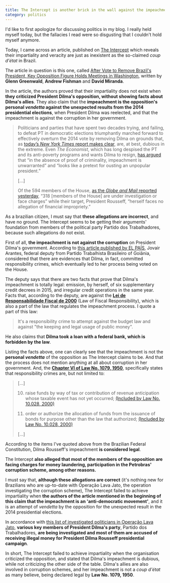 ```yaml
---
title: The Intercept is another brick in the wall against the impeachment
category: politics
---
```

I'd like to first apologize for discussing politics in my blog. I really held myself today, but the fallacies I read were so disgusting that I couldn't hold myself anymore.
<!-- more -->

Today, I came across an article, published on [The Intercept](https://theintercept.com) which reveals their impartiality and veracity are just as inexistent as the so-claimed *coup d'état* in Brazil.

The article in question is this one, called [After Vote to Remove Brazil's President, Key Opposition Figure Holds Meetings in Washington](https://theintercept.com/2016/04/18/after-vote-to-remove-brazils-president-key-opposition-figure-holds-meetings-in-washington/), written by **Glenn Greenwald**, **Andrew Fishman** and **David Miranda**.

In the article, the authors proved that their impartiality does not exist when **they criticized President Dilma's opposition, without showing facts about Dilma's allies**. They also claim that the **impeachment is the opposition's personal *vendetta* against the unexpected results from the 2014 presidential elections**, when President Dilma was reelected, and that the impeachment is against the corruption in her government.

> Politicians and parties that have spent two decades trying, and failing, to defeat PT in democratic elections triumphantly marched forward to effectively overturn the 2014 vote by removing Dilma on grounds that, as [today’s *New York Times* report makes clear](http://www.nytimes.com/2016/04/18/world/americas/brazil-dilma-rousseff-impeachment-vote.html?hp&action=click&pgtype=Homepage&clickSource=story-heading&module=first-column-region&region=top-news&WT.nav=top-news), are, at best, dubious in the extreme. Even *The Economist*, which has long despised the PT and its anti-poverty programs and wants Dilma to resign, [has argued](https://twitter.com/ggreenwald/status/720931009999597568) that “in the absence of proof of criminality, impeachment is unwarranted” and “looks like a pretext for ousting an unpopular president.”
>
> [...]
>
> Of the 594 members of the House, [as the *Globe and Mail* reported yesterday](https://twitter.com/ggreenwald/status/721659892965253120), “318 [members of the House] are under investigation or face charges” while their target, President Rousseff, “herself faces no allegation of financial impropriety.”

As a brazilian citizen, I must say that **these allegations are incorrect**, and have no ground. The Intercept seems to be getting their arguments' foundation from members of the political party Partido dos Trabalhadores, because such allegations do not exist.

First of all, **the impeachment is not against the corruption** on President Dilma's government. According to [this article published by EL PAÍS](http://brasil.elpais.com/brasil/2016/03/31/politica/1459453388_280149.html), Jovair Arantes, federal deputy from Partido Trabalhista Brasileiro of Goiânia, considered that there are evidences that Dilma, in fact, committed responsibility crimes, which eventually led to her process being voted on the House. 

The deputy says that there are two facts that prove that Dilma's impeachment is totally legal: emission, by herself, of six supplementary credit decrees in 2015, and irregular credit operations in the same year. Facts that, according to the deputy, are against the **[Lei de Responsabilidade Fiscal de 2000](http://www.planalto.gov.br/ccivil_03/leis/LCP/Lcp101.htm)** (Law of Fiscal Responsibility), which is also a part of the law that regulates the impeachment process. I quote a part of this law:

> It's a responsibility crime to attempt against the budget law and against "the keeping and legal usage of public money".

He also claims that **Dilma took a loan with a federal bank, which is forbidden by the law**.

Listing the facts above, one can clearly see that the impeachment is not the **personal *vendetta*** of the opposition as The Intercept claims to be. And that the process does not mention anything at all about corruption in her government. And, the **[Chapter VI of Law No. 1079, 1950](http://www.planalto.gov.br/ccivil_03/leis/L1079.htm)**, specifically states that responsibility crimes are, but not limited to:

> [...]
> 
> 10) raise funds by way of tax or contribution of revenue anticipation whose taxable event has not yet occurred; [(Included by Law No. 10.028, 2000)](http://www.planalto.gov.br/ccivil_03/leis/L10028.htm#art3)
>
> 11) order or authorize the allocation of funds from the issuance of bonds for purpose other than the law that authorized; [(Included by Law No. 10.028, 2000)](http://www.planalto.gov.br/ccivil_03/leis/L10028.htm#art3)
>
> [...]

According to the items I've quoted above from the Brazilian Federal Constitution, Dilma Rousseff's impeachment **is considered legal**.

The Intercept **also alleged that most of the members of the opposition are facing charges for money laundering, participation in the Petrobras' corruption scheme, among other reasons.**

I must say that, **although these allegations are correct** (it's nothing new for Brazilians who are up-to-date with Operação Lava Jato, the operation investigating the corruption scheme), The Intercept failed to achieve impartiality when **the authors of the article mentioned in the beginning of this claim that the impeachment is an 'anti-democratic movement'**, and it is an attempt of *vendetta* by the opposition for the unexpected result in the 2014 presidential elections.

In accordance with [this list of investigated politicians in Operação Lava Jato](http://infograficos.oglobo.globo.com/brasil/politicos-lava-jato.html), **various key members of President Dilma's party**, Partido dos Trabalhadores, **are being investigated and most of them are accused of receiving illegal money for President Dilma Rousseff presidential campaign**.

In short, The Intercept failed to achieve impartiality when the organisation criticized the opposition, and stated that Dilma's impeachment is dubious, while not criticizing the other side of the table. Dilma's allies are also involved in corruption schemes, and her impeachment is not a *coup d'état* as many believe, being declared legal by **Law No. 1079, 1950**.
